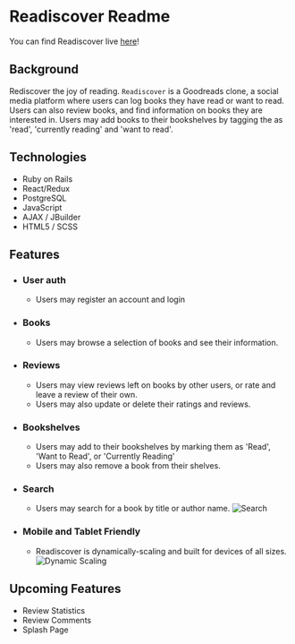 # Readiscover Readme

You can find Readiscover live [here](https://readiscover.herokuapp.com/)!

## Background

Rediscover the joy of reading. `Readiscover` is a Goodreads clone, a social media platform where users can log books they have read or want to read. Users can also review books, and find information on books they are interested in. Users may add books to their bookshelves by tagging the as 'read', 'currently reading' and 'want to read'.

## Technologies

* Ruby on Rails
* React/Redux
* PostgreSQL
* JavaScript
* AJAX / JBuilder
* HTML5 / SCSS

## Features

* ### User auth 
    * Users may register an account and login

* ### Books
    * Users may browse a selection of books and see their information.

* ### Reviews
    * Users may view reviews left on books by other users, or rate and leave a review of their own.
    * Users may also update or delete their ratings and reviews.

* ### Bookshelves
    * Users may add to their bookshelves by marking them as 'Read', 'Want to Read', or 'Currently Reading'
    * Users may also remove a book from their shelves.

* ### Search
    * Users may search for a book by title or author name.
    ![Search](app/assets/images/search_gif.gif)

* ### Mobile and Tablet Friendly
    * Readiscover is dynamically-scaling and built for devices of all sizes.
    ![Dynamic Scaling](app/assets/images/dynamic_gif.gif)

## Upcoming Features

* Review Statistics
* Review Comments
* Splash Page